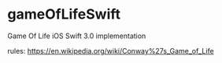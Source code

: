# gameOfLifeSwift
Game Of Life iOS Swift 3.0 implementation

rules:
https://en.wikipedia.org/wiki/Conway%27s_Game_of_Life
